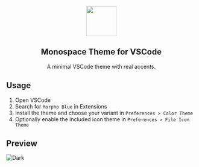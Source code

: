 <p align="center">
    <img src="https://github.com/tannersatch/morpho-blue-vscode-theme/raw/main/assets/icon.png" width="80" />
    <h2 align="center">Monospace Theme for VSCode</h2>
</p>

<p align="center">
    A minimal VSCode theme with real accents. 
    <br />
</p>

## Usage

1. Open VSCode
2. Search for `Morpho Blue` in Extensions
3. Install the theme and choose your variant in `Preferences > Color Theme`
4. Optionally enable the included icon theme in `Preferences > File Icon Theme`

## Preview

![Dark](https://github.com/tannersatch/morpho-blue-vscode-theme/raw/main/assets/preview.png)
